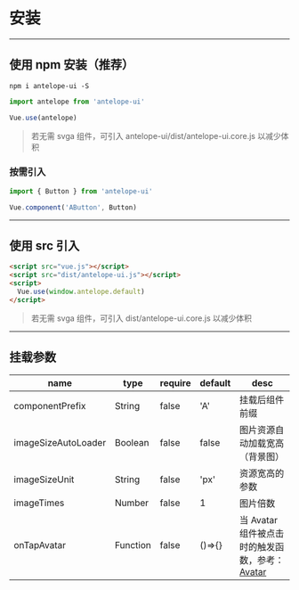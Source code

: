 # 安装

---

## 使用 npm 安装（推荐）

```npm
npm i antelope-ui -S
```

```js
import antelope from 'antelope-ui'

Vue.use(antelope)
```

> 若无需 svga 组件，可引入 antelope-ui/dist/antelope-ui.core.js 以减少体积

### 按需引入

```js
import { Button } from 'antelope-ui'

Vue.component('AButton', Button)
```

---

## 使用 src 引入

```html
<script src="vue.js"></script>
<script src="dist/antelope-ui.js"></script>
<script>
  Vue.use(window.antelope.default)
</script>
```

> 若无需 svga 组件，可引入 dist/antelope-ui.core.js 以减少体积

---

## 挂载参数

| name                | type     | require | default | desc                                                                              |
| ------------------- | -------- | ------- | ------- | --------------------------------------------------------------------------------- |
| componentPrefix     | String   | false   | 'A'     | 挂载后组件前缀                                                                    |
| imageSizeAutoLoader | Boolean  | false   | false   | 图片资源自动加载宽高（背景图）                                                    |
| imageSizeUnit       | String   | false   | 'px'    | 资源宽高的参数                                                                    |
| imageTimes          | Number   | false   | 1       | 图片倍数                                                                          |
| onTapAvatar         | Function | false   | ()=>{}  | 当 Avatar 组件被点击时的触发函数，参考：[Avatar](docs/components/basic/Avatar.md) |
